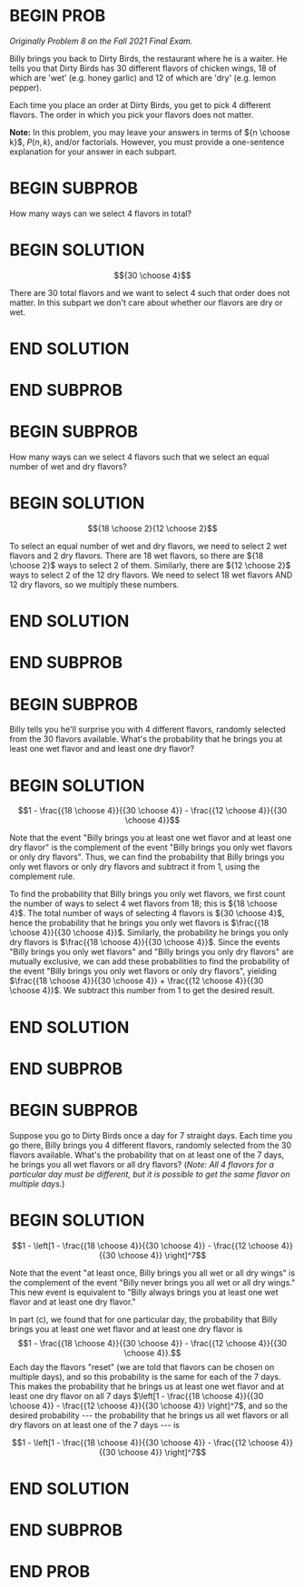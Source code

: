 # BEGIN PROB

_Originally Problem 8 on the Fall 2021 Final Exam._

Billy brings you back to Dirty Birds, the restaurant where he is a waiter. He tells you that Dirty Birds has 30 different flavors of chicken wings, 18 of which are 'wet' (e.g. honey garlic) and 12 of which are 'dry' (e.g. lemon pepper).

Each time you place an order at Dirty Birds, you get to pick 4 different flavors. The order in which you pick your flavors does not matter.

**Note:** In this problem, you may leave your answers in terms of ${n \choose k}$, $P(n, k)$, and/or factorials. However, you must provide a one-sentence explanation for your answer in each subpart.


# BEGIN SUBPROB
How many ways can we select 4 flavors in total?

# BEGIN SOLUTION

$${30 \choose 4}$$

There are 30 total flavors and we want to select 4 such that order does not matter. In this subpart we don't care about whether our flavors are dry or wet.

# END SOLUTION

# END SUBPROB

# BEGIN SUBPROB
How many ways can we select 4 flavors such that we select an equal number of wet and dry flavors?

# BEGIN SOLUTION

$${18 \choose 2}{12 \choose 2}$$

To select an equal number of wet and dry flavors, we need to select 2 wet flavors and 2 dry flavors. There are 18 wet flavors, so there are ${18 \choose 2}$ ways to select 2 of them. Similarly, there are ${12 \choose 2}$ ways to select 2 of the 12 dry flavors. We need to select 18 wet flavors AND 12 dry flavors, so we multiply these numbers.

# END SOLUTION

# END SUBPROB

# BEGIN SUBPROB
Billy tells you he'll surprise you with 4 different flavors, randomly selected from the 30 flavors available. What's the probability that he brings you at least one wet flavor and and least one dry flavor?

# BEGIN SOLUTION
$$1 - \frac{{18 \choose 4}}{{30 \choose 4}} - \frac{{12 \choose 4}}{{30 \choose 4}}$$

Note that the event "Billy brings you at least one wet flavor and at least one dry flavor" is the complement of the event "Billy brings you only wet flavors or only dry flavors". Thus, we can find the probability that Billy brings you only wet flavors or only dry flavors and subtract it from 1, using the complement rule.

To find the probability that Billy brings you only wet flavors, we first count the number of ways to select 4 wet flavors from 18; this is ${18 \choose 4}$. The total number of ways of selecting 4 flavors is ${30 \choose 4}$, hence the probability that he brings you only wet flavors is $\frac{{18 \choose 4}}{{30 \choose 4}}$. Similarly, the probability he brings you only dry flavors is $\frac{{18 \choose 4}}{{30 \choose 4}}$. Since the events "Billy brings you only wet flavors" and "Billy brings you only dry flavors" are mutually exclusive, we can add these probabilities to find the probability of the event "Billy brings you only wet flavors or only dry flavors", yielding $\frac{{18 \choose 4}}{{30 \choose 4}} + \frac{{12 \choose 4}}{{30 \choose 4}}$. We subtract this number from 1 to get the desired result.

# END SOLUTION

# END SUBPROB

# BEGIN SUBPROB
Suppose you go to Dirty Birds once a day for 7 straight days. Each time you go there, Billy brings you 4 different flavors, randomly selected from the 30 flavors available. What's the probability that on at least one of the 7 days, he brings you all wet flavors or all dry flavors? (_Note: All 4 flavors for a particular day must be different, but it is possible to get the same flavor on multiple days._)

# BEGIN SOLUTION
$$1 - \left[1 - \frac{{18 \choose 4}}{{30 \choose 4}} - \frac{{12 \choose 4}}{{30 \choose 4}} \right]^7$$

Note that the event "at least once, Billy brings you all wet or all dry wings" is the complement of the event "Billy never brings you all wet or all dry wings." This new event is equivalent to "Billy always brings you at least one wet flavor and at least one dry flavor."

In part (c), we found that for one particular day, the probability that Billy brings you at least one wet flavor and at least one dry flavor is $$1 - \frac{{18 \choose 4}}{{30 \choose 4}} - \frac{{12 \choose 4}}{{30 \choose 4}}.$$ Each day the flavors "reset" (we are told that flavors can be chosen on multiple days), and so this probability is the same for each of the 7 days. This makes the probability that he brings us at least one wet flavor and at least one dry flavor on all 7 days $\left[1 - \frac{{18 \choose 4}}{{30 \choose 4}} - \frac{{12 \choose 4}}{{30 \choose 4}} \right]^7$, and so the desired probability --- the probability that he brings us all wet flavors or all dry flavors on at least one of the 7 days --- is

$$1 - \left[1 - \frac{{18 \choose 4}}{{30 \choose 4}} - \frac{{12 \choose 4}}{{30 \choose 4}} \right]^7$$

# END SOLUTION

# END SUBPROB

# END PROB





